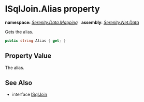 # ISqlJoin.Alias property
**namespace:** *[Serenity.Data.Mapping](../../README.md#serenity.data.mapping-namespace)*   **assembly**: *[Serenity.Net.Data](../../README.md)*

Gets the alias.

```csharp
public string Alias { get; }
```

## Property Value

The alias.

## See Also

* interface [ISqlJoin](../ISqlJoin.md)
